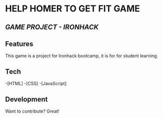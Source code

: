 # HELP HOMER TO GET FIT GAME
## _GAME PROJECT - IRONHACK_

## Features

This game is a project for Ironhack bootcamp, it is for for student learning. 

## Tech

-[HTML]
-[CSS]
-[JavaScript]

## Development

Want to contribute? Great!